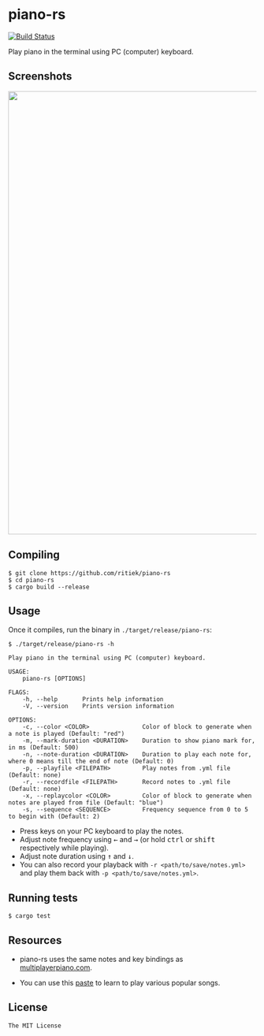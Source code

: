 # piano-rs

[![Build Status](https://travis-ci.org/ritiek/piano-rs.svg?branch=master)](https://travis-ci.org/ritiek/piano-rs)

Play piano in the terminal using PC (computer) keyboard.

## Screenshots

<img src="http://i.imgur.com/33s2XDW.png" width="900">

## Compiling

```
$ git clone https://github.com/ritiek/piano-rs
$ cd piano-rs
$ cargo build --release
```
## Usage

Once it compiles, run the binary in `./target/release/piano-rs`:

```
$ ./target/release/piano-rs -h

Play piano in the terminal using PC (computer) keyboard.

USAGE:
    piano-rs [OPTIONS]

FLAGS:
    -h, --help       Prints help information
    -V, --version    Prints version information

OPTIONS:
    -c, --color <COLOR>               Color of block to generate when a note is played (Default: "red")
    -m, --mark-duration <DURATION>    Duration to show piano mark for, in ms (Default: 500)
    -n, --note-duration <DURATION>    Duration to play each note for, where 0 means till the end of note (Default: 0)
    -p, --playfile <FILEPATH>         Play notes from .yml file (Default: none)
    -r, --recordfile <FILEPATH>       Record notes to .yml file (Default: none)
    -x, --replaycolor <COLOR>         Color of block to generate when notes are played from file (Default: "blue")
    -s, --sequence <SEQUENCE>         Frequency sequence from 0 to 5 to begin with (Default: 2)
```

- Press keys on your PC keyboard to play the notes.
- Adjust note frequency using <kbd>←</kbd> and <kbd>→</kbd>
  (or hold <kbd>ctrl</kbd> or <kbd>shift</kbd> respectively while playing).
- Adjust note duration using <kbd>↑</kbd> and <kbd>↓</kbd>.
- You can also record your playback with `-r <path/to/save/notes.yml>`
  and play them back with `-p <path/to/save/notes.yml>`.

## Running tests

```
$ cargo test
```

## Resources

- piano-rs uses the same notes and key bindings as [multiplayerpiano.com](http://multiplayerpiano.com).

- You can use this [paste](https://pastebin.com/CX1ew0uB) to learn to play various popular songs.

## License

`The MIT License`
